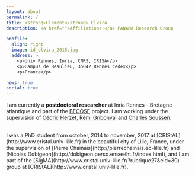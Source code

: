 ```yaml
---
layout: about
permalink: /
title: <strong>Clément</strong> Elvira
description: <a href="">Affiliations:</a> PANAMA Research Group

profile:
  align: right
  image: id_elvira_2015.jpg
  address: >
    <p>Univ Rennes, Inria, CNRS, IRISA</p>
    <p>Campus de Beaulieu, 35042 Rennes cedex</p>
    <p>France</p>

news: true
social: true
---
```


I am currently a **postdoctoral researcher** at Inria Rennes - Bretagne atlantique and part of the [BECOSE](http://becose.univ-lorraine.fr/en/accueil/) project.
I am working under the supervision of [Cédric Herzet](https://people.rennes.inria.fr/Cedric.Herzet/Cedric.Herzet/Main.html), [Rémi Gribonval](https://people.irisa.fr/Remi.Gribonval/) and [Charles Soussen](http://w3.cran.univ-lorraine.fr/perso/charles.soussen/).<br>

<br>
I was a PhD student from october, 2014 to november, 2017 at [CRIStAL](http://www.cristal.univ-lille.fr) in the beautiful city of Lille, France, under the supervision of [Pierre Chainais](http://pierrechainais.ec-lille.fr) and [Nicolas Dobigeon](http://dobigeon.perso.enseeiht.fr/index.html), and I am part of the [SigMA](http://www.cristal.univ-lille.fr/?rubrique27&eid=30) group at [CRIStAL](http://www.cristal.univ-lille.fr).
